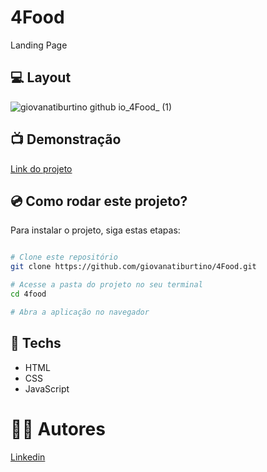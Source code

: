 # 4Food

Landing Page

## 💻 Layout
![giovanatiburtino github io_4Food_ (1)](https://user-images.githubusercontent.com/111311581/221438114-65c27205-bbd5-4f1d-9ead-8659ea7ae013.png)

## 📺 Demonstração
[Link do projeto](https://giovanatiburtino.github.io/4Food/)

## 💿 Como rodar este projeto?
Para instalar o projeto, siga estas etapas:
```bash

# Clone este repositório
git clone https://github.com/giovanatiburtino/4Food.git

# Acesse a pasta do projeto no seu terminal
cd 4food

# Abra a aplicação no navegador

```

## 🚀 Techs

- HTML
- CSS
- JavaScript

# 👩‍💻 Autores
[Linkedin](linkedin.com/in/giovana-ferreira-tiburtino-475486216/)
